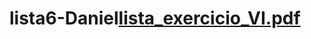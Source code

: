 # lista6-Daniel[lista_exercicio_VI.pdf](https://github.com/FelipeBastos2/lista6-Daniel/files/14897381/lista_exercicio_VI.pdf)
